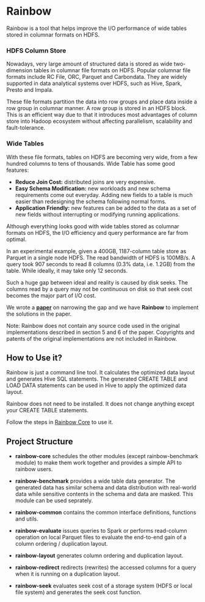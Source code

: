 # Rainbow

Rainbow is a tool that helps improve the I/O performance of wide tables stored in columnar formats on HDFS.

### HDFS Column Store
Nowadays, very large amount of structured data is stored as wide two-dimension tables in columnar file formats on HDFS.
Popular columnar file formats include RC File, ORC, Parquet and Carbondata. They are widely supported in data analytical
systems over HDFS, such as Hive, Spark, Presto and Impala.

These file formats partition the data into row groups and place data inside
a row group in columnar manner. A row group is stored in an HDFS block. This is an efficient
way due to that it introduces most advantages of column store into Hadoop ecosystem
without affecting parallelism, scalability and fault-tolerance.

### Wide Tables
With these file formats, tables on HDFS are becoming very wide, from a few hundred columns to tens of thousands.
Wide Table has some good features:
- **Reduce Join Cost:** distributed joins are very expensive.
- **Easy Schema Modification:** new workloads and new schema requirements come out everyday. Adding new fields to a table is much easier than redesigning the schema following normal forms.
- **Application Friendly:** new features can be added to the data as a set of new fields without interrupting or modifying running applications.

Although everything looks good with wide tables stored as columnar formats on HDFS, the I/O efficiency and query
performance are far from optimal.

In an experimental example, given a 400GB, 1187-column table store as Parquet in a single node HDFS. The read bandwidth of HDFS is 100MB/s. A query took 907 seconds to read 8 columns (0.3% data, i.e. 1.2GB)
from the table. While ideally, it may take only 12 seconds.

Such a huge gap between ideal and reality is caused by disk seeks. The columns read by a query may not be continuous on disk so that seek cost becomes the major part of I/O cost.

We wrote a **[paper](http://dl.acm.org/citation.cfm?id=3035930)** on narrowing the gap and we have **Rainbow** to implement the solutions in
the paper.

>
Note: Rainbow does not contain any source code used in the original implementations described in section 5 and 6 of the paper.
Copyrights and patents of the original implementations are not included in Rainbow.
>

## How to Use it?

Rainbow is just a command line tool. It calculates the optimized data layout and generates Hive
SQL statements. The generated CREATE TABLE and LOAD DATA statements can be used in Hive to apply the optimized data layout.

Rainbow does not need to be installed. It does not change anything except your CREATE TABLE statements.

Follow the steps in [Rainbow Core](https://github.com/dbiir/rainbow/tree/master/rainbow-core) to use it.

## Project Structure
* **rainbow-core**
  schedules the other modules (except rainbow-benchmark module) to make them work together and provides a simple API to rainbow users.

* **rainbow-benchmark**
  provides a wide table data generator. The generated data has similar schema and data distribution with real-world data while sensitive contents in the schema and data are masked. This module can be used seprately.

* **rainbow-common**
  contains the common interface definitions, functions and utils.

* **rainbow-evaluate**
  issues queries to Spark or performs read-column operation on local Parquet files to evaluate the end-to-end gain of a column ordering / duplication layout.

* **rainbow-layout**
  generates column ordering and duplication layout.

* **rainbow-redirect**
  redirects (rewrites) the accessed columns for a query when it is running on a duplication layout.

* **rainbow-seek**
  evaluates seek cost of a storage system (HDFS or local file system) and generates the seek cost function.
